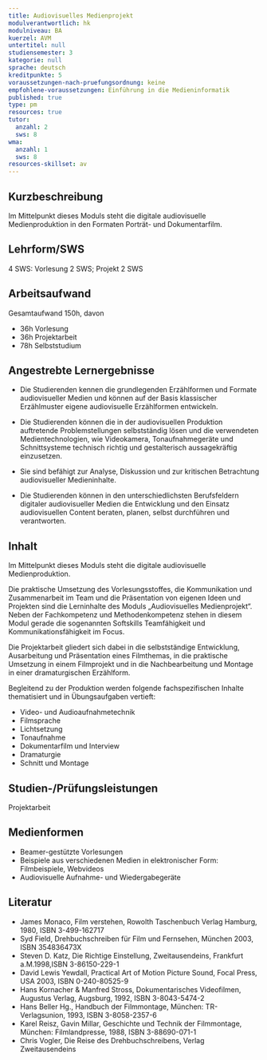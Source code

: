 ```yaml
---
title: Audiovisuelles Medienprojekt
modulverantwortlich: hk
modulniveau: BA
kuerzel: AVM
untertitel: null
studiensemester: 3
kategorie: null
sprache: deutsch
kreditpunkte: 5
voraussetzungen-nach-pruefungsordnung: keine
empfohlene-voraussetzungen: Einführung in die Medieninformatik
published: true
type: pm
resources: true
tutor:
  anzahl: 2
  sws: 8
wma:
  anzahl: 1
  sws: 8
resources-skillset: av  
---
```


## Kurzbeschreibung
Im Mittelpunkt dieses Moduls steht die digitale audiovisuelle Medienproduktion in den Formaten Porträt- und Dokumentarfilm.


## Lehrform/SWS
4 SWS: Vorlesung 2 SWS; Projekt 2 SWS

## Arbeitsaufwand
Gesamtaufwand 150h, davon
- 36h Vorlesung
- 36h Projektarbeit
- 78h Selbststudium


## Angestrebte Lernergebnisse
- Die Studierenden kennen die grundlegenden Erzählformen und Formate audiovisueller Medien und können auf der Basis klassischer Erzählmuster eigene audiovisuelle Erzählformen entwickeln. 

- Die Studierenden können die in der audiovisuellen Produktion auftretende Problemstellungen selbstständig lösen und die verwendeten Medientechnologien, wie Videokamera, Tonaufnahmegeräte und Schnittsysteme technisch richtig und gestalterisch aussagekräftig einzusetzen.

- Sie sind befähigt zur Analyse, Diskussion und zur kritischen Betrachtung audiovisueller Medieninhalte.

- Die Studierenden können in den unterschiedlichsten Berufsfeldern digitaler audiovisueller Medien die Entwicklung und den Einsatz audiovisuellen Content beraten, planen, selbst durchführen und verantworten.


## Inhalt
Im Mittelpunkt dieses Moduls steht die digitale audiovisuelle Medienproduktion.

Die praktische Umsetzung des Vorlesungsstoffes, die Kommunikation und Zusammenarbeit im Team  und die Präsentation von eigenen Ideen und Projekten sind die Lerninhalte des Moduls „Audiovisuelles Medienprojekt“. Neben der Fachkompetenz und Methodenkompetenz stehen in diesem Modul gerade die sogenannten Softskills Teamfähigkeit und Kommunikationsfähigkeit im Focus.

Die Projektarbeit gliedert sich dabei in die selbstständige Entwicklung, Ausarbeitung und Präsentation eines Filmthemas, in die praktische Umsetzung in einem Filmprojekt und in die Nachbearbeitung und Montage in einer dramaturgischen Erzählform.

Begleitend zu der Produktion werden folgende fachspezifischen Inhalte thematisiert und in Übungsaufgaben vertieft:

- Video- und Audioaufnahmetechnik
- Filmsprache
- Lichtsetzung
- Tonaufnahme
- Dokumentarfilm und Interview
- Dramaturgie
- Schnitt und Montage

## Studien-/Prüfungsleistungen
Projektarbeit

## Medienformen
- Beamer-gestützte Vorlesungen
- Beispiele aus verschiedenen Medien in elektronischer Form: Filmbeispiele, Webvideos
- Audiovisuelle Aufnahme- und Wiedergabegeräte


## Literatur
- James Monaco, Film verstehen, Rowolth Taschenbuch Verlag Hamburg, 1980, ISBN 3-499-162717
- Syd Field, Drehbuchschreiben für Film und Fernsehen, München 2003, ISBN 354836473X
- Steven D. Katz, Die Richtige Einstellung, Zweitausendeins, Frankfurt a.M.1998,ISBN 3-86150-229-1
- David Lewis Yewdall, Practical Art of Motion Picture Sound, Focal Press, USA 2003, ISBN 0-240-80525-9
- Hans Kornacher & Manfred Stross, Dokumentarisches Videofilmen, Augustus Verlag, Augsburg, 1992, ISBN 3-8043-5474-2
- Hans Beller Hg., Handbuch der Filmmontage, München: TR-Verlagsunion, 1993, ISBN 3-8058-2357-6
- Karel Reisz, Gavin Millar, Geschichte und Technik der Filmmontage, München: Filmlandpresse, 1988, ISBN 3-88690-071-1
- Chris Vogler, Die Reise des Drehbuchschreibens, Verlag Zweitausendeins

